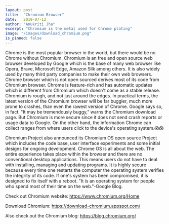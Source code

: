 ```yaml
---
layout: post
title:  "Chromium Browser"
date:   2019-07-12
author: "Anukriti Jha"
excerpt: "Chromium is the metal used for Chrome plating"
image: "/images/download_chromium.png"
is_pinned: false
---
```

Chrome is the most popular browser in the world, but there would be no Chrome without Chromium.
Chromium is an free and open source web browser developed by Google which is the base of many web browser like Opera, Brave, Microsoft Edge, Amazon Silk among others. It is also widely used by many third party companies to make their own web browsers.
Chrome browser which is not open sourced derives most of its code from Chromium browser. Chrome is feature-rich and has automatic updates which is different from Chromium which doesn't come as a stable release.
Chromium is rough, and not just around the edges. In practical terms, the latest version of the Chromium browser will be far buggier, much more prone to crashes, than even the rawest version of Chrome. Google says so, in fact. "It may be tremendously buggy," warns the Chromium download page. But Chromium is more secure since it does not send crash reports or usage data to Google.
On the other hand, the information Chrome can collect ranges from where users click to the device's operating system.😱😱

Chromium Project also announced its Chromium OS open source Project which includes the code base, user interface experiments and some initial designs for ongoing development. Chrome OS is all about the web. The entire experience takes place within the browser and there are no conventional desktop applications. This means users do not have to deal with installing, managing and updating programs. It is highly secure because every time one restarts the computer the operating system verifies the integrity of its code. If one's system has been compromised, it is designed to fix itself with a reboot.
"It is an operating system for people who spend most of their time on the web."-Google Blog.

Check out Chromium website: https://www.chromium.org/Home

Download Chromium: https://download-chromium.appspot.com/

Also check out the Chromium blog: https://blog.chromium.org/
